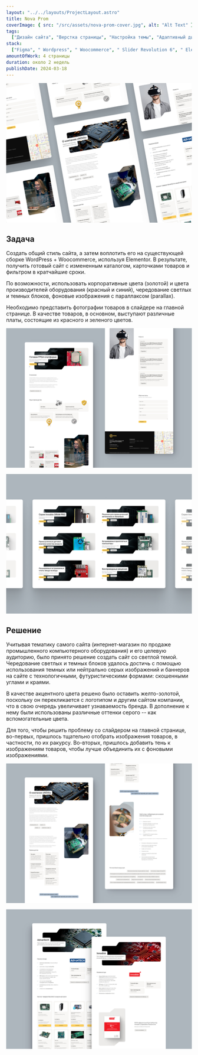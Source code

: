 ```yaml
---
layout: "../../layouts/ProjectLayout.astro"
title: Nova Prom
coverImage: { src: "/src/assets/nova-prom-cover.jpg", alt: "Alt Text" }
tags:
  ["Дизайн сайта", "Верстка страницы", "Настройка темы", "Адаптивный дизайн"]
stack:
  ["Figma", " Wordpress", " Woocommerce", " Slider Revolution 6", " Elementor"]
amountOfWork: 4 страницы
duration: около 2 недель
publishDate: 2024-03-18
---
```


![Превью страниц интернет-магазина промышленного компьютерного оборудования в нескольких скриншотах на сером фоне, показывающее большую часть блоков с футуристичными, технологичными формами изображений, представляющие собой изогнутые прямоугольными](../../assets/images/nova-prom/hero.jpg)

## Задача

Создать общий стиль сайта, а затем воплотить его на существующей сборке WordPress + Woocommerce, используя Elementor. В результате, получить готовый сайт с измененным каталогом, карточками товаров и фильтром в кратчайшие сроки. 

По возможности, использовать корпоративные цвета (золотой) и цвета производителей оборудования (красный и синий), чередование светлых и темных блоков, фоновые изображения с параллаксом (parallax).

Необходимо представить фотографии товаров в слайдере на главной странице. В качестве товаров, в основном, выступают различные платы, состоящие из красного и зеленого цветов.

![Демонстрация дизайна главной страницы интернет-магазина промышленного компьютерного оборудования](../../assets/images/nova-prom/home-page.jpg)

![Обзор всех баннеров слайдера на главной странице](../../assets/images/nova-prom/slider.jpg)

## Решение

Учитывая тематику самого сайта (интернет-магазин по продаже промышленного компьютерного оборудования) и его целевую аудиторию, было принято решение создать сайт со светлой темой. Чередование светлых и темных блоков удалось достичь с помощью использования темных или нейтрально серых изображений и баннеров на сайте с технологичными, футуристическими формами: скошенными углами и краями.

В качестве акцентного цвета решено было оставить желто-золотой, поскольку он перекликается с логотипом и другим сайтом компании, что в свою очередь увеличивает узнаваемость бренда. В дополнение к нему были использованы различные оттенки серого -- как вспомогательные цвета.

Для того, чтобы решить проблему со слайдером на главной странице, во-первых, пришлось тщательно отобрать изображения товаров, в частности, по их ракурсу. Во-вторых, пришлось добавить тень к изображениям товаров, чтобы лучше объединить их с фоновыми изображениями.

![Демонстрация дизайна главной страницы интернет-магазина промышленного компьютерного оборудования](../../assets/images/nova-prom/about-company-page.jpg)

![Демонстрация дизайна главной страницы интернет-магазина промышленного компьютерного оборудования](../../assets/images/nova-prom/manufacturers-pages.jpg)
